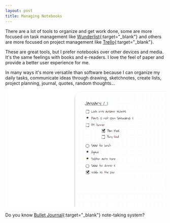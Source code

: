 ```yaml
---
layout: post
title: Managing Notebooks
---
```


There are a lot of tools to organize and get work done, some are more focused
on task management like [Wunderlist][1]{:target="_blank"} and others are more focused on
project management like [Trello][2]{:target="_blank"}.

These are great tools, but I prefer notebooks over other devices and media. It's the same feelings with
books and e-readers. I love the feel of paper and provide a better user
experience for me.

In many ways it's more versatile than software because I can
organize my daily tasks, communicate ideas through drawing, sketchnotes, create
lists, project planning, journal, quotes, random thoughts...

![Bullet Journal][4]

Do you know [Bullet Journal][3]{:target="_blank"} note-taking system?


[1]: http://www.wunderlist.com/
[2]: https://trello.com
[3]: http://www.bulletjournal.com/
[4]: /assets/images/bulletjournal.png
